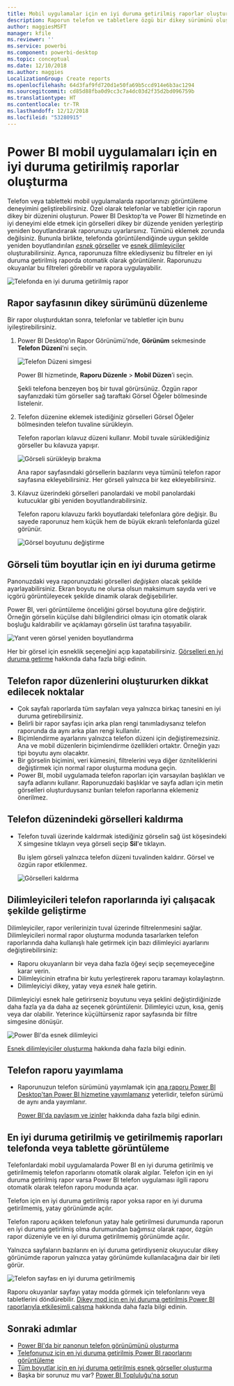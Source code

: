 ```yaml
---
title: Mobil uygulamalar için en iyi duruma getirilmiş raporlar oluşturma
description: Raporun telefon ve tabletlere özgü bir dikey sürümünü oluşturarak, Power BI mobil uygulamalarının rapor sayfalarını nasıl iyileştireceğinizi öğrenin.
author: maggiesMSFT
manager: kfile
ms.reviewer: ''
ms.service: powerbi
ms.component: powerbi-desktop
ms.topic: conceptual
ms.date: 12/10/2018
ms.author: maggies
LocalizationGroup: Create reports
ms.openlocfilehash: 64d3faf9fd720d1e50fa69b5ccd914e6b3ac1294
ms.sourcegitcommit: cd85d88fba0d9cc3c7a4dc03d2f35d2bd096759b
ms.translationtype: HT
ms.contentlocale: tr-TR
ms.lasthandoff: 12/12/2018
ms.locfileid: "53280915"
---
```

# <a name="create-reports-optimized-for-the-power-bi-mobile-apps"></a>Power BI mobil uygulamaları için en iyi duruma getirilmiş raporlar oluşturma
Telefon veya tabletteki mobil uygulamalarda raporlarınızı görüntüleme deneyimini geliştirebilirsiniz. Özel olarak telefonlar ve tabletler için raporun dikey bir düzenini oluşturun. Power BI Desktop’ta ve Power BI hizmetinde en iyi deneyimi elde etmek için görselleri dikey bir düzende yeniden yerleştirip yeniden boyutlandırarak raporunuzu uyarlarsınız. Tümünü eklemek zorunda değilsiniz. Bununla birlikte, telefonda görüntülendiğinde uygun şekilde yeniden boyutlandırılan [*esnek* görseller](#optimize-a-visual-for-any-size) ve [esnek dilimleyiciler](#enhance-slicers-to-to-work-well-in-phone-reports) oluşturabilirsiniz. Ayrıca, raporunuza filtre eklediyseniz bu filtreler en iyi duruma getirilmiş raporda otomatik olarak görüntülenir. Raporunuzu okuyanlar bu filtreleri görebilir ve rapora uygulayabilir.

![Telefonda en iyi duruma getirilmiş rapor](media/desktop-create-phone-report/desktop-create-phone-report-1.png)

## <a name="lay-out-a-portrait-version-of-a-report-page"></a>Rapor sayfasının dikey sürümünü düzenleme

Bir rapor oluşturduktan sonra, telefonlar ve tabletler için bunu iyileştirebilirsiniz.

1. Power BI Desktop’ın Rapor Görünümü’nde, **Görünüm** sekmesinde **Telefon Düzeni**’ni seçin.  
   
    ![Telefon Düzeni simgesi](media/desktop-create-phone-report/desktop-create-phone-report-3.png)
   
    Power BI hizmetinde, **Raporu Düzenle** > **Mobil Düzen**’i seçin.

    Şekli telefona benzeyen boş bir tuval görürsünüz. Özgün rapor sayfanızdaki tüm görseller sağ taraftaki Görsel Öğeler bölmesinde listelenir.

3. Telefon düzenine eklemek istediğiniz görselleri Görsel Öğeler bölmesinden telefon tuvaline sürükleyin.
   
    Telefon raporları kılavuz düzeni kullanır. Mobil tuvale sürüklediğiniz görseller bu kılavuza yapışır.
   
    ![Görseli sürükleyip bırakma](media/desktop-create-phone-report/desktop-create-phone-report-4.gif)
   
    Ana rapor sayfasındaki görsellerin bazılarını veya tümünü telefon rapor sayfasına ekleyebilirsiniz. Her görseli yalnızca bir kez ekleyebilirsiniz.

4. Kılavuz üzerindeki görselleri panolardaki ve mobil panolardaki kutucuklar gibi yeniden boyutlandırabilirsiniz.
   
   Telefon raporu kılavuzu farklı boyutlardaki telefonlara göre değişir. Bu sayede raporunuz hem küçük hem de büyük ekranlı telefonlarda güzel görünür.
   
   ![Görsel boyutunu değiştirme](media/desktop-create-phone-report/desktop-create-phone-report-5.gif)

## <a name="optimize-a-visual-for-any-size"></a>Görseli tüm boyutlar için en iyi duruma getirme
Panonuzdaki veya raporunuzdaki görselleri *değişken* olacak şekilde ayarlayabilirsiniz. Ekran boyutu ne olursa olsun maksimum sayıda veri ve içgörü görüntüleyecek şekilde dinamik olarak değişebilirler. 

Power BI, veri görüntüleme önceliğini görsel boyutuna göre değiştirir. Örneğin görselin küçülse dahi bilgilendirici olması için otomatik olarak boşluğu kaldırabilir ve açıklamayı görselin üst tarafına taşıyabilir.

![Yanıt veren görsel yeniden boyutlandırma](media/desktop-create-phone-report/desktop-create-phone-report-6.gif)

Her bir görsel için esneklik seçeneğini açıp kapatabilirsiniz. [Görselleri en iyi duruma getirme](visuals/desktop-create-responsive-visuals.md) hakkında daha fazla bilgi edinin.

## <a name="considerations-when-creating-phone-report-layouts"></a>Telefon rapor düzenlerini oluştururken dikkat edilecek noktalar
* Çok sayfalı raporlarda tüm sayfaları veya yalnızca birkaç tanesini en iyi duruma getirebilirsiniz. 
* Belirli bir rapor sayfası için arka plan rengi tanımladıysanız telefon raporunda da aynı arka plan rengi kullanılır.
* Biçimlendirme ayarlarını yalnızca telefon düzeni için değiştiremezsiniz. Ana ve mobil düzenlerin biçimlendirme özellikleri ortaktır. Örneğin yazı tipi boyutu aynı olacaktır.
* Bir görselin biçimini, veri kümesini, filtrelerini veya diğer özniteliklerini değiştirmek için normal rapor oluşturma moduna geçin.
* Power BI, mobil uygulamada telefon raporları için varsayılan başlıkları ve sayfa adlarını kullanır. Raporunuzdaki başlıklar ve sayfa adları için metin görselleri oluşturduysanız bunları telefon raporlarına eklemeniz önerilmez.     

## <a name="remove-a-visual-from-the-phone-layout"></a>Telefon düzenindeki görselleri kaldırma
* Telefon tuvali üzerinde kaldırmak istediğiniz görselin sağ üst köşesindeki X simgesine tıklayın veya görseli seçip **Sil**'e tıklayın.
  
   Bu işlem görseli yalnızca telefon düzeni tuvalinden kaldırır. Görsel ve özgün rapor etkilenmez.
  
   ![Görselleri kaldırma](media/desktop-create-phone-report/desktop-create-phone-report-7.gif)

## <a name="enhance-slicers-to-work-well-in-phone-reports"></a>Dilimleyicileri telefon raporlarında iyi çalışacak şekilde geliştirme
Dilimleyiciler, rapor verilerinizin tuval üzerinde filtrelenmesini sağlar. Dilimleyicileri normal rapor oluşturma modunda tasarlarken telefon raporlarında daha kullanışlı hale getirmek için bazı dilimleyici ayarlarını değiştirebilirsiniz:

* Raporu okuyanların bir veya daha fazla öğeyi seçip seçemeyeceğine karar verin.
* Dilimleyicinin etrafına bir kutu yerleştirerek raporu taramayı kolaylaştırın.
* Dilimleyiciyi dikey, yatay veya *esnek* hale getirin. 

Dilimleyiciyi esnek hale getirirseniz boyutunu veya şeklini değiştirdiğinizde daha fazla ya da daha az seçenek görüntülenir. Dilimleyici uzun, kısa, geniş veya dar olabilir. Yeterince küçültürseniz rapor sayfasında bir filtre simgesine dönüşür. 

![Power BI'da esnek dilimleyici](media/desktop-create-phone-report/desktop-create-phone-report-8.png)

[Esnek dilimleyiciler oluşturma](power-bi-slicer-filter-responsive.md) hakkında daha fazla bilgi edinin.

## <a name="publish-a-phone-report"></a>Telefon raporu yayımlama
* Raporunuzun telefon sürümünü yayımlamak için [ana raporu Power BI Desktop'tan Power BI hizmetine yayımlamanız](desktop-upload-desktop-files.md) yeterlidir, telefon sürümü de aynı anda yayımlanır.
  
    [Power BI'da paylaşım ve izinler](service-how-to-collaborate-distribute-dashboards-reports.md) hakkında daha fazla bilgi edinin.

## <a name="view-optimized-and-unoptimized-reports-on-a-phone-or-tablet"></a>En iyi duruma getirilmiş ve getirilmemiş raporları telefonda veya tablette görüntüleme
Telefonlardaki mobil uygulamalarda Power BI en iyi duruma getirilmiş ve getirilmemiş telefon raporlarını otomatik olarak algılar. Telefon için en iyi duruma getirilmiş rapor varsa Power BI telefon uygulaması ilgili raporu otomatik olarak telefon raporu modunda açar.

Telefon için en iyi duruma getirilmiş rapor yoksa rapor en iyi duruma getirilmemiş, yatay görünümde açılır.  

Telefon raporu açıkken telefonun yatay hale getirilmesi durumunda raporun en iyi duruma getirilmiş olma durumundan bağımsız olarak rapor, özgün rapor düzeniyle ve en iyi duruma getirilmemiş görünümde açılır.

Yalnızca sayfaların bazılarını en iyi duruma getirdiyseniz okuyucular dikey görünümde raporun yalnızca yatay görünümde kullanılacağına dair bir ileti görür.

![Telefon sayfası en iyi duruma getirilmemiş](media/desktop-create-phone-report/desktop-create-phone-report-9.png)

Raporu okuyanlar sayfayı yatay modda görmek için telefonlarını veya tabletlerini döndürebilir. [Dikey mod için en iyi duruma getirilmiş Power BI raporlarıyla etkileşimli çalışma](consumer/mobile/mobile-apps-view-phone-report.md) hakkında daha fazla bilgi edinin.

## <a name="next-steps"></a>Sonraki adımlar
* [Power BI'da bir panonun telefon görünümünü oluşturma](service-create-dashboard-mobile-phone-view.md)
* [Telefonunuz için en iyi duruma getirilmiş Power BI raporlarını görüntüleme](consumer/mobile/mobile-apps-view-phone-report.md)
* [Tüm boyutlar için en iyi duruma getirilmiş esnek görseller oluşturma](visuals/desktop-create-responsive-visuals.md)
* Başka bir sorunuz mu var? [Power BI Topluluğu'na sorun](http://community.powerbi.com/)

